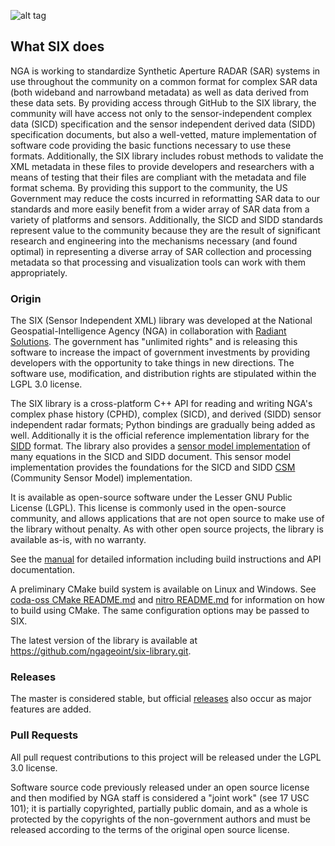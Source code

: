 ![alt tag](https://raw.github.com/ngageoint/six-library/master/docs/six_logo.png?raw=true)

## What SIX does

NGA is working to standardize Synthetic Aperture RADAR (SAR) systems in use throughout the community on a common format for complex SAR data (both wideband and narrowband metadata) as well as data derived from these data sets.  By providing access through GitHub to the SIX library, the community will have access not only to the sensor-independent complex data (SICD) specification and the sensor independent derived data (SIDD) specification documents, but also a well-vetted, mature implementation of software code providing the basic functions necessary to use these formats.  Additionally, the SIX library includes robust methods to validate the XML metadata in these files to provide developers and researchers with a means of testing that their files are compliant with the metadata and file format schema.  By providing this support to the community, the US Government may reduce the costs incurred in reformatting SAR data to our standards and more easily benefit from a wider array of SAR data from a variety of platforms and sensors. Additionally, the SICD and SIDD standards represent value to the community because they are the result of significant research and engineering into the mechanisms necessary (and found optimal) in representing a diverse array of SAR collection and processing metadata so that processing and visualization tools can work with them appropriately.

### Origin

The SIX (Sensor Independent XML) library was developed at the National Geospatial-Intelligence Agency (NGA) in collaboration with [Radiant Solutions](http://www.radiantsolutions.com/). The government has "unlimited rights" and is releasing this software to increase the impact of government investments by providing developers with the opportunity to take things in new directions. The software use, modification, and distribution rights are stipulated within the LGPL 3.0 license.

The SIX library is a cross-platform C++ API for reading and writing NGA's complex phase history (CPHD), complex (SICD), and derived (SIDD) sensor independent radar formats; Python bindings are gradually being added as well.  Additionally it is the official reference implementation library for the [SIDD](https://github.com/ngageoint/six-library/wiki/Sensor-Independent-Derived-Data-(SIDD)-Standard) format. The library also provides a [sensor model implementation](https://github.com/ngageoint/six-library/wiki) of many equations in the SICD and SIDD document.  This sensor model implementation provides the foundations for the SICD and SIDD [CSM](https://github.com/sminster/csm) (Community Sensor Model) implementation.

It is available as open-source software under the Lesser GNU Public License (LGPL). This license is commonly used in the open-source community, and allows applications that are not open source to make use of the library without penalty. As with other open source projects, the library is available as-is, with no warranty.

See the [manual](https://github.com/ngageoint/six-library/blob/master/docs/six-manual.pdf) for detailed information including build instructions and API documentation.

A preliminary CMake build system is available on Linux and Windows. See [coda-oss CMake README.md](externals/coda-oss/cmake/README.md) and [nitro README.md](externals/nitro/README.md) for information on how to build using CMake. The same configuration options may be passed to SIX.

The latest version of the library is available at https://github.com/ngageoint/six-library.git.

### Releases
The master is considered stable, but official [releases](https://github.com/ngageoint/six-library/releases) also occur as major features are added.

### Pull Requests

All pull request contributions to this project will be released under the LGPL 3.0 license.

Software source code previously released under an open source license and then modified by NGA staff is considered a "joint work" (see 17 USC 101); it is partially copyrighted, partially public domain, and as a whole is protected by the copyrights of the non-government authors and must be released according to the terms of the original open source license.
